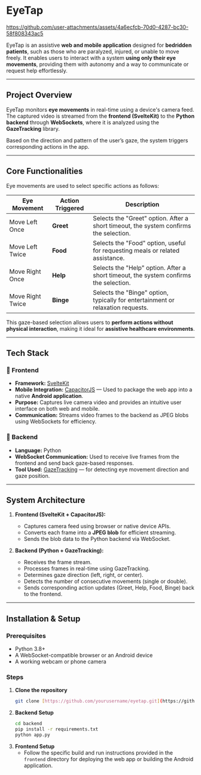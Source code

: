 # EyeTap

https://github.com/user-attachments/assets/4a6ecfcb-70d0-4287-bc30-58f808343ac5


EyeTap is an assistive **web and mobile application** designed for **bedridden patients**, such as those who are paralyzed, injured, or unable to move freely.
It enables users to interact with a system **using only their eye movements**, providing them with autonomy and a way to communicate or request help effortlessly.

---

## Project Overview

EyeTap monitors **eye movements** in real-time using a device's camera feed.
The captured video is streamed from the **frontend (SvelteKit)** to the **Python backend** through **WebSockets**, where it is analyzed using the **GazeTracking** library.

Based on the direction and pattern of the user’s gaze, the system triggers corresponding actions in the app.

---

## Core Functionalities

Eye movements are used to select specific actions as follows:

| Eye Movement     | Action Triggered | Description                                                                          |
| ---------------- | ---------------- | ------------------------------------------------------------------------------------ |
| Move Left Once   | **Greet** | Selects the "Greet" option. After a short timeout, the system confirms the selection. |
| Move Left Twice  | **Food** | Selects the "Food" option, useful for requesting meals or related assistance.        |
| Move Right Once  | **Help** | Selects the "Help" option. After a short timeout, the system confirms the selection. |
| Move Right Twice | **Binge** | Selects the "Binge" option, typically for entertainment or relaxation requests.      |

This gaze-based selection allows users to **perform actions without physical interaction**, making it ideal for **assistive healthcare environments**.

---

## Tech Stack

### 🔹 Frontend

-   **Framework:** [SvelteKit](https://kit.svelte.dev/)
-   **Mobile Integration:** [CapacitorJS](https://capacitorjs.com/) — Used to package the web app into a native **Android application**.
-   **Purpose:** Captures live camera video and provides an intuitive user interface on both web and mobile.
-   **Communication:** Streams video frames to the backend as JPEG blobs using WebSockets for efficiency.

### 🔹 Backend

-   **Language:** Python
-   **WebSocket Communication:** Used to receive live frames from the frontend and send back gaze-based responses.
-   **Tool Used:** [GazeTracking](https://github.com/antoinelame/GazeTracking) — for detecting eye movement direction and gaze position.

---

## System Architecture

1.  **Frontend (SvelteKit + CapacitorJS):**
    -   Captures camera feed using browser or native device APIs.
    -   Converts each frame into a **JPEG blob** for efficient streaming.
    -   Sends the blob data to the Python backend via WebSocket.

2.  **Backend (Python + GazeTracking):**
    -   Receives the frame stream.
    -   Processes frames in real-time using GazeTracking.
    -   Determines gaze direction (left, right, or center).
    -   Detects the number of consecutive movements (single or double).
    -   Sends corresponding action updates (Greet, Help, Food, Binge) back to the frontend.

---

## Installation & Setup

### Prerequisites

-   Python 3.8+
-   A WebSocket-compatible browser or an Android device
-   A working webcam or phone camera

### Steps

1.  **Clone the repository**
    ```bash
    git clone [https://github.com/yourusername/eyetap.git](https://github.com/yourusername/eyetap.git)
    ```
2.  **Backend Setup**
    ```bash
    cd backend
    pip install -r requirements.txt
    python app.py
    ```
3.  **Frontend Setup**
    -   Follow the specific build and run instructions provided in the `frontend` directory for deploying the web app or building the Android application.
